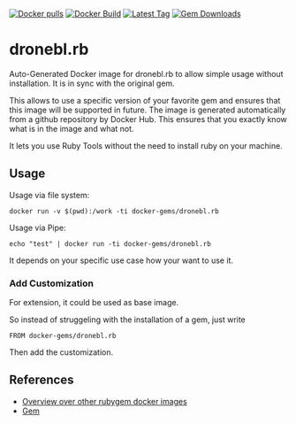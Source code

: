 [![Docker pulls](https://img.shields.io/docker/pulls/rubygem/dronebl.rb.svg)](https://hub.docker.com/r/rubygem/dronebl.rb/)
[![Docker Build](https://img.shields.io/docker/automated/rubygem/dronebl.rb.svg)](https://hub.docker.com/r/rubygem/dronebl.rb/)
[![Latest Tag](https://img.shields.io/github/tag/docker-rubygem/dronebl.rb.svg)](https://hub.docker.com/r/rubygem/dronebl.rb/)
[![Gem Downloads](https://img.shields.io/gem/dt/dronebl.rb.svg)](https://rubygems.org/gems/dronebl.rb/)
# dronebl.rb

Auto-Generated Docker image for dronebl.rb to allow simple usage without installation.
It is in sync with the original gem.

This allows to use a specific version of your favorite gem and ensures that this image will be supported in future.
The image is generated automatically from a github repository by Docker Hub.
This ensures that you exactly know what is in the image and what not.

It lets you use Ruby Tools without the need to install ruby on your machine.

## Usage

Usage via file system:

`docker run -v $(pwd):/work -ti docker-gems/dronebl.rb`

Usage via Pipe:

`echo "test" | docker run -ti docker-gems/dronebl.rb`

It depends on your specific use case how your want to use it.

### Add Customization

For extension, it could be used as base image.

So instead of struggeling with the installation of a gem, just write

`FROM docker-gems/dronebl.rb`

Then add the customization.

## References

 - [Overview over other rubygem docker images](https://github.com/thinkbot/docker-rubygem)
 - [Gem](https://rubygems.org/gems/dronebl.rb/)
